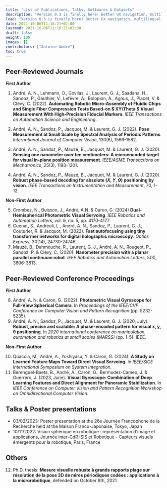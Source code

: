 ```yaml
---
title: "List of Publications, Talks, Softwares & Datasets"
description: "Version 0.3 is finally here! Better UX navigation, multilingual and i18n support, versioned documentation support, dismissible global alert, Mermaid diagrams and visualizations, and more!"
lead: "Version 0.3 is finally here! Better UX navigation, multilingual and i18n support, versioned documentation support, dismissible global alert, Mermaid diagrams and visualizations, and more!"
date: 2021-10-06T11:16:21+02:00
lastmod: 2021-10-06T11:16:21+02:00
draft: false
weight: 100
images: []
contributors: ["Antoine André"]
toc: true
---
```


## Peer-Reviewed Journals

**First Author**

1. André, A. N., Lehmann, O., Govilas, J., Laurent, G. J., Saadana, H., Sandoz, P., Gauthier, V., Lefèvre, A., Bolopion, A., Agnus, J., Placet, V. & Clévy, C. (2022). **Automating Robotic Micro-Assembly of Fluidic Chips and Single Fiber Compression Tests Based-on $ XY\Theta $ Visual Measurement With High-Precision Fiducial Markers**. _IEEE Transactions on Automation Science and Engineering_.

2. André, A. N., Sandoz, P., Jacquot, M. & Laurent, G. J. (2022). **Pose Measurement at Small Scale by Spectral Analysis of Periodic Patterns**. _International Journal of Computer Vision_, 130(6), 1566-1582.
3. André, A. N., Sandoz, P., Mauzé, B., Jacquot, M. & Laurent, G. J. (2020). **Sensing one nanometer over ten centimeters: A microencoded target for visual in-plane position measurement**. _IEEE/ASME Transactions on Mechatronics_, 25(3), 1193-1201.
4. André, A. N., Sandoz, P., Mauzé, B., Jacquot, M. & Laurent, G. J. (2020). **Robust phase-based decoding for absolute $(X,Y,\Theta)$ positioning by vision**. _IEEE Transactions on Instrumentation and Measurement_, 70, 1-12.

**Non-First Author**

5. Crombez, N., Buisson, J., André, A.N. & Caron, G. (2024) **Dual-Hemispherical Photometric Visual Servoing**. _IEEE Robotics and Automation Letters_, vol. 9, no. 5, pp. 4170-4177
1. Cuenat, S., Andréoli, L., André, A. N., Sandoz, P., Laurent, G. J., Couturier, R. & Jacquot, M. (2022). **Fast autofocusing using tiny transformer networks for digital holographic microscopy**. _Optics Express_, 30(14), 24730-24746.
2. Mauzé, B., Dahmouche, R., Laurent, G. J., André, A. N., Rougeot, P., Sandoz, P. & Clévy, C. (2020). **Nanometer precision with a planar parallel continuum robot**. _IEEE Robotics and Automation Letters_, 5(3), 3806-3813.

## Peer-Reviewed Conference Proceedings

**First Author**

8. André, A. N. & Caron, G. (2022). **Photometric Visual Gyroscope for Full-View Spherical Camera**. In _Proceedings of the IEEE/CVF Conference on Computer Vision and Pattern Recognition_ (pp. 5232-5235).
9. André, A. N., Sandoz, P., Jacquot, M. & Laurent, G. J. (2020, July). **Robust, precise and scalable: A phase-encoded pattern for visual x, y, θ positioning**. In _2020 international conference on manipulation, automation and robotics at small scales (MARSS)_ (pp. 1-5). IEEE.

**Non-First Author**

10. Quaccia, M., André, A., Yoshiyasu, Y. & Caron, G. (2024). **A Study on Learned Feature Maps Toward Direct Visual Servoing**. In _IEEE/SICE International Symposium on System Integration_.
11. Berenguel-Baeta, B., André, A., Caron, G., Bermudez-Cameo, J. & Guerrero, J. (2023, June). **Visual Gyroscope: Combination of Deep Learning Features and Direct Alignment for Panoramic Stabilization**. In _IEEE Conference on Computer Vision and Pattern Recognition Workshop on Omnidirectional Computer Vision_.

## Talks & Poster presentations

- 03/02/2023: Poster presentation at the 26e Journée Francophone de la Recherche held at the Maison Franco-Japonaise, Tokyo, Japan
- 10/11/2022: Vision sphérique en robotique : représentation d'image et applications, Journée inter-GdR ISIS et Robotique - Capteurs visuels émergents pour la robotique, Paris, France

## Others

12. Ph.D. thesis: **Mesure visuelle robuste à grands rapports plage sur résolution de la pose 3D de mires périodiques codées : applications à la microrobotique**, defended on October 8th, 2021.
